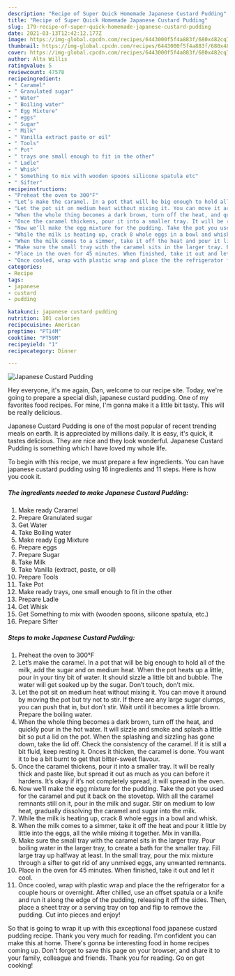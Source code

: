 ```yaml
---
description: "Recipe of Super Quick Homemade Japanese Custard Pudding"
title: "Recipe of Super Quick Homemade Japanese Custard Pudding"
slug: 179-recipe-of-super-quick-homemade-japanese-custard-pudding
date: 2021-03-13T12:42:12.177Z
image: https://img-global.cpcdn.com/recipes/6443000f5f4a883f/680x482cq70/japanese-custard-pudding-recipe-main-photo.jpg
thumbnail: https://img-global.cpcdn.com/recipes/6443000f5f4a883f/680x482cq70/japanese-custard-pudding-recipe-main-photo.jpg
cover: https://img-global.cpcdn.com/recipes/6443000f5f4a883f/680x482cq70/japanese-custard-pudding-recipe-main-photo.jpg
author: Alta Willis
ratingvalue: 5
reviewcount: 47578
recipeingredient:
- " Caramel"
- " Granulated sugar"
- " Water"
- " Boiling water"
- " Egg Mixture"
- " eggs"
- " Sugar"
- " Milk"
- " Vanilla extract paste or oil"
- " Tools"
- " Pot"
- " trays one small enough to fit in the other"
- " Ladle"
- " Whisk"
- " Something to mix with wooden spoons silicone spatula etc"
- " Sifter"
recipeinstructions:
- "Preheat the oven to 300°F"
- "Let’s make the caramel. In a pot that will be big enough to hold all of the milk, add the sugar and on medium heat. When the pot heats up a little, pour in your tiny bit of water. It should sizzle a little bit and bubble. The water will get soaked up by the sugar. Don’t touch, don’t mix."
- "Let the pot sit on medium heat without mixing it. You can move it around by moving the pot but try not to stir. If there are any large sugar clumps, you can push that in, but don’t stir. Wait until it becomes a little brown. Prepare the boiling water."
- "When the whole thing becomes a dark brown, turn off the heat, and quickly pour in the hot water. It will sizzle and smoke and splash a little bit so put a lid on the pot. When the splashing and sizzling has gone down, take the lid off. Check the consistency of the caramel. If it is still a bit fluid, keep resting it. Onces it thicken, the caramel is done. You want it to be a bit burnt to get that bitter-sweet flavour."
- "Once the caramel thickens, pour it into a smaller tray. It will be really thick and paste like, but spread it out as much as you can before it hardens. It’s okay if it’s not completely spread, it will spread in the oven."
- "Now we’ll make the egg mixture for the pudding. Take the pot you used for the caramel and put it back on the stovetop. With all the caramel remnants still on it, pour in the milk and sugar. Stir on medium to low heat, gradually dissolving the caramel and sugar into the milk."
- "While the milk is heating up, crack 8 whole eggs in a bowl and whisk."
- "When the milk comes to a simmer, take it off the heat and pour it little by little into the eggs, all the while mixing it together. Mix in vanilla."
- "Make sure the small tray with the caramel sits in the larger tray. Pour boiling water in the larger tray, to create a bath for the smaller tray. Fill large tray up halfway at least. In the small tray, pour the mix mixture through a sifter to get rid of any unmixed eggs, any unwanted remnants."
- "Place in the oven for 45 minutes. When finished, take it out and let it cool."
- "Once cooled, wrap with plastic wrap and place the the refrigerator for a couple hours or overnight. After chilled, use an offset spatula or a knife and run it along the edge of the pudding, releasing it off the sides. Then, place a sheet tray or a serving tray on top and flip to remove the pudding. Cut into pieces and enjoy!"
categories:
- Recipe
tags:
- japanese
- custard
- pudding

katakunci: japanese custard pudding 
nutrition: 101 calories
recipecuisine: American
preptime: "PT14M"
cooktime: "PT59M"
recipeyield: "1"
recipecategory: Dinner

---
```



![Japanese Custard Pudding](https://img-global.cpcdn.com/recipes/6443000f5f4a883f/680x482cq70/japanese-custard-pudding-recipe-main-photo.jpg)

Hey everyone, it's me again, Dan, welcome to our recipe site. Today, we're going to prepare a special dish, japanese custard pudding. One of my favorites food recipes. For mine, I'm gonna make it a little bit tasty. This will be really delicious.



Japanese Custard Pudding is one of the most popular of recent trending meals on earth. It is appreciated by millions daily. It is easy, it's quick, it tastes delicious. They are nice and they look wonderful. Japanese Custard Pudding is something which I have loved my whole life.


To begin with this recipe, we must prepare a few ingredients. You can have japanese custard pudding using 16 ingredients and 11 steps. Here is how you cook it.

<!--inarticleads1-->

##### The ingredients needed to make Japanese Custard Pudding:

1. Make ready  Caramel
1. Prepare  Granulated sugar
1. Get  Water
1. Take  Boiling water
1. Make ready  Egg Mixture
1. Prepare  eggs
1. Prepare  Sugar
1. Take  Milk
1. Take  Vanilla (extract, paste, or oil)
1. Prepare  Tools
1. Take  Pot
1. Make ready  trays, one small enough to fit in the other
1. Prepare  Ladle
1. Get  Whisk
1. Get  Something to mix with (wooden spoons, silicone spatula, etc.)
1. Prepare  Sifter




<!--inarticleads2-->

##### Steps to make Japanese Custard Pudding:

1. Preheat the oven to 300°F
1. Let’s make the caramel. In a pot that will be big enough to hold all of the milk, add the sugar and on medium heat. When the pot heats up a little, pour in your tiny bit of water. It should sizzle a little bit and bubble. The water will get soaked up by the sugar. Don’t touch, don’t mix.
1. Let the pot sit on medium heat without mixing it. You can move it around by moving the pot but try not to stir. If there are any large sugar clumps, you can push that in, but don’t stir. Wait until it becomes a little brown. Prepare the boiling water.
1. When the whole thing becomes a dark brown, turn off the heat, and quickly pour in the hot water. It will sizzle and smoke and splash a little bit so put a lid on the pot. When the splashing and sizzling has gone down, take the lid off. Check the consistency of the caramel. If it is still a bit fluid, keep resting it. Onces it thicken, the caramel is done. You want it to be a bit burnt to get that bitter-sweet flavour.
1. Once the caramel thickens, pour it into a smaller tray. It will be really thick and paste like, but spread it out as much as you can before it hardens. It’s okay if it’s not completely spread, it will spread in the oven.
1. Now we’ll make the egg mixture for the pudding. Take the pot you used for the caramel and put it back on the stovetop. With all the caramel remnants still on it, pour in the milk and sugar. Stir on medium to low heat, gradually dissolving the caramel and sugar into the milk.
1. While the milk is heating up, crack 8 whole eggs in a bowl and whisk.
1. When the milk comes to a simmer, take it off the heat and pour it little by little into the eggs, all the while mixing it together. Mix in vanilla.
1. Make sure the small tray with the caramel sits in the larger tray. Pour boiling water in the larger tray, to create a bath for the smaller tray. Fill large tray up halfway at least. In the small tray, pour the mix mixture through a sifter to get rid of any unmixed eggs, any unwanted remnants.
1. Place in the oven for 45 minutes. When finished, take it out and let it cool.
1. Once cooled, wrap with plastic wrap and place the the refrigerator for a couple hours or overnight. After chilled, use an offset spatula or a knife and run it along the edge of the pudding, releasing it off the sides. Then, place a sheet tray or a serving tray on top and flip to remove the pudding. Cut into pieces and enjoy!




So that is going to wrap it up with this exceptional food japanese custard pudding recipe. Thank you very much for reading. I'm confident you can make this at home. There's gonna be interesting food in home recipes coming up. Don't forget to save this page on your browser, and share it to your family, colleague and friends. Thank you for reading. Go on get cooking!

